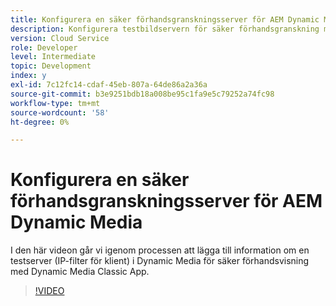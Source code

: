 ```yaml
---
title: Konfigurera en säker förhandsgranskningsserver för AEM Dynamic Media
description: Konfigurera testbildservern för säker förhandsgranskning med AEM Dynamic Media Classic App.
version: Cloud Service
role: Developer
level: Intermediate
topic: Development
index: y
exl-id: 7c12fc14-cdaf-45eb-807a-64de86a2a36a
source-git-commit: b3e9251bdb18a008be95c1fa9e5c79252a74fc98
workflow-type: tm+mt
source-wordcount: '58'
ht-degree: 0%

---
```


# Konfigurera en säker förhandsgranskningsserver för AEM Dynamic Media

I den här videon går vi igenom processen att lägga till information om en testserver (IP-filter för klient) i Dynamic Media för säker förhandsvisning med Dynamic Media Classic App.

>[!VIDEO](https://video.tv.adobe.com/v/335462?quality=12&learn=on)
